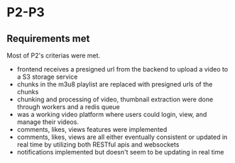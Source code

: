 # P2-P3

## Requirements met
Most of P2's criterias were met.

- frontend receives a presigned url from the backend to upload a video to a S3 storage service
- chunks in the m3u8 playlist are replaced with presigned urls of the chunks
- chunking and processing of video, thumbnail extraction were done through workers and a redis queue
- was a working video platform where users could login, view, and manage their videos.
- comments, likes, views features were implemented
- comments, likes, views are all either eventually consistent or updated in real time by utilizing both RESTful apis and websockets
- notifications implemented but doesn't seem to be updating in real time